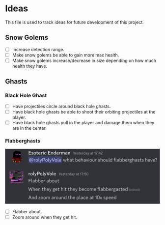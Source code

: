 # Ideas

This file is used to track ideas for future development of this project.

## Snow Golems

- [ ] Increase detection range.
- [ ] Make snow golems be able to gain more max health.
- [ ] Make snow golems increase/decrease in size depending on how much health they have.

## Ghasts

### Black Hole Ghast

- [ ] Have projectiles circle around black hole ghasts.
- [ ] Have black hole ghasts be able to shoot their orbiting projectiles at the player.
- [ ] Have black hole ghasts pull in the player and damage them when they are in the center.

### Flabberghasts

![Flabberghasts](assets/ideas/Flabberghasts.png)

- [ ] Flabber about.
- [ ] Zoom around when they get hit.
